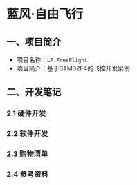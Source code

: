 # 蓝风·自由飞行

## 一、项目简介

-   项目名称：`LF.FreeFlight`
-   项目简介：基于STM32F4的飞控开发案例

## 二、开发笔记

### 2.1 硬件开发



### 2.2 软件开发



### 2.3 购物清单



### 2.4 参考资料